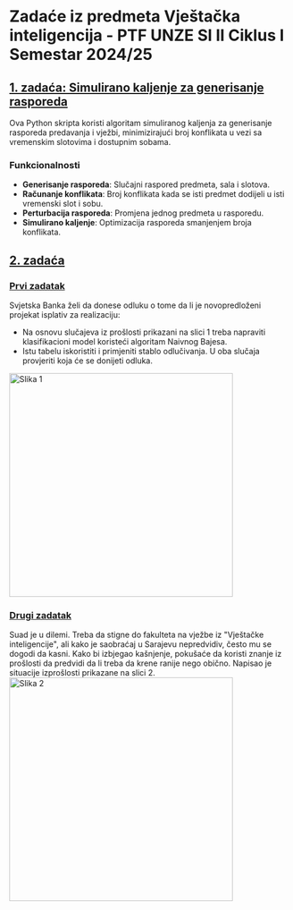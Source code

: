 # Zadaće iz predmeta Vještačka inteligencija - PTF UNZE SI II Ciklus I Semestar 2024/25

## [1. zadaća: Simulirano kaljenje za generisanje rasporeda](https://github.com/ajla-brdarevic/zadace-iz-vjestcke-inteligencije/tree/main/1.%20zadaća)

Ova Python skripta koristi algoritam simuliranog kaljenja za generisanje rasporeda predavanja i vježbi, minimizirajući broj konflikata u vezi sa vremenskim slotovima i dostupnim sobama.

### Funkcionalnosti

- **Generisanje rasporeda**: Slučajni raspored predmeta, sala i slotova.
- **Računanje konflikata**: Broj konflikata kada se isti predmet dodijeli u isti vremenski slot i sobu.
- **Perturbacija rasporeda**: Promjena jednog predmeta u rasporedu.
- **Simulirano kaljenje**: Optimizacija rasporeda smanjenjem broja konflikata.

## [2. zadaća](https://github.com/ajla-brdarevic/zadace-iz-vjestcke-inteligencije/tree/main/2.%20zadaća)
### [Prvi zadatak](https://github.com/ajla-brdarevic/zadace-iz-vjestcke-inteligencije/blob/main/2.%20zadaća/zadatak_1.ipynb)
Svjetska Banka želi da donese odluku o tome da li je novopredloženi projekat isplativ za realizaciju:
- Na osnovu slučajeva iz prošlosti prikazani na slici 1 treba napraviti klasifikacioni model koristeći algoritam Naivnog Bajesa.
- Istu tabelu iskoristiti i primjeniti stablo odlučivanja.
U oba slučaja provjeriti koja će se donijeti odluka.
<img src="https://github.com/ajla-brdarevic/zadace-iz-vjestcke-inteligencije/blob/main/2.%20zadaća/slika1.png" alt="Slika 1" width="400">

### [Drugi zadatak](https://github.com/ajla-brdarevic/zadace-iz-vjestcke-inteligencije/blob/main/2.%20zadaća/zadatak_2.ipynb)
Suad je u dilemi. Treba da stigne do fakulteta na vježbe iz "Vještačke inteligencije", ali kako je saobraćaj u Sarajevu nepredvidiv, često mu se dogodi da kasni. Kako bi izbjegao kašnjenje, pokušaće da koristi znanje iz prošlosti da predvidi da li treba da krene ranije nego obično. Napisao je situacije izprošlosti prikazane na slici 2.
<img src="https://github.com/ajla-brdarevic/zadace-iz-vjestcke-inteligencije/blob/main/2.%20zadaća/slika2.png" alt="Slika 2" width="400">
